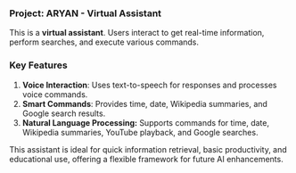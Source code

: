 ### Project: ARYAN - Virtual Assistant

This is a **virtual assistant**. Users interact to get real-time information, perform searches, and execute various commands.

### Key Features

1. **Voice Interaction**: Uses text-to-speech for responses and processes voice commands.
2. **Smart Commands**: Provides time, date, Wikipedia summaries, and Google search results.
3. **Natural Language Processing:** Supports commands for time, date, Wikipedia summaries, YouTube playback, and Google searches.

This assistant is ideal for quick information retrieval, basic productivity, and educational use, offering a flexible framework for future AI enhancements.
